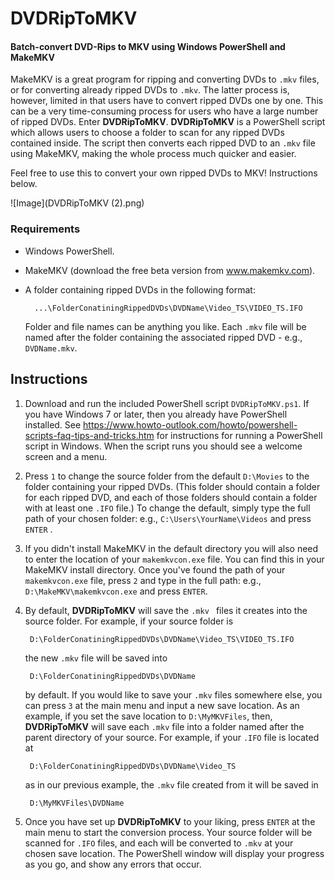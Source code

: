 # DVDRipToMKV
#### Batch-convert DVD-Rips to MKV using Windows PowerShell and MakeMKV

MakeMKV is a great program for ripping and converting DVDs to ` .mkv ` files, or for converting already ripped DVDs to ` .mkv `. The latter process is, however, limited in that users have to convert ripped DVDs one by one. This can be a very time-consuming process for users who have a large number of ripped DVDs. Enter **DVDRipToMKV**. **DVDRipToMKV** is a PowerShell script which allows users to choose a folder to scan for any ripped DVDs contained inside. The script then converts each ripped DVD to an ` .mkv ` file using MakeMKV, making the whole process much quicker and easier.

Feel free to use this to convert your own ripped DVDs to MKV! Instructions below.

![Image](DVDRipToMKV (2).png)

### Requirements
* Windows PowerShell. 
* MakeMKV (download the free beta version from www.makemkv.com).
* A folder containing ripped DVDs in the following format: 

        ...\FolderConatiningRippedDVDs\DVDName\Video_TS\VIDEO_TS.IFO 

    Folder and file names can be anything you like. Each ` .mkv ` file will be named after the folder containing the associated ripped DVD - e.g., ` DVDName.mkv `.

## Instructions
1. Download and run the included PowerShell script ` DVDRipToMKV.ps1 `. If you have Windows 7 or later, then you already have PowerShell installed. See https://www.howto-outlook.com/howto/powershell-scripts-faq-tips-and-tricks.htm for instructions for running a PowerShell script in Windows. When the script runs you should see a welcome screen and a menu.
2. Press `1` to change the source folder from the default ` D:\Movies ` to the folder containing your ripped DVDs. (This folder should contain a folder for each ripped DVD, and each of those folders should contain a folder with at least one ` .IFO ` file.) To change the default, simply type the full path of your chosen folder: e.g., ` C:\Users\YourName\Videos ` and press ` ENTER ` .
3. If you didn't install MakeMKV in the default directory you will also need to enter the location of your ` makemkvcon.exe ` file. You can find this in your MakeMKV install directory. Once you've found the path of your ` makemkvcon.exe ` file, press `2` and type in the full path: e.g., ` D:\MakeMKV\makemkvcon.exe ` and press ` ENTER `.
4. By default, **DVDRipToMKV** will save the `.mkv ` files it creates into the source folder. For example, if your source folder is 

        D:\FolderConatiningRippedDVDs\DVDName\Video_TS\VIDEO_TS.IFO 
        
    the new ` .mkv ` file will be saved into

        D:\FolderConatiningRippedDVDs\DVDName 

    by default. If you would like to save your ` .mkv ` files somewhere else, you can press `3` at the main menu and input a new save location. As an example, if you set the save location to ` D:\MyMKVFiles `, then, **DVDRipToMKV** will  save each ` .mkv ` file into a folder named after the parent directory of your source. For example, if your ` .IFO ` file is located at 

        D:\FolderConatiningRippedDVDs\DVDName\Video_TS 
        
    as in our previous example, the ` .mkv ` file created from it will be saved in 
    
        D:\MyMKVFiles\DVDName
        
5. Once you have set up **DVDRipToMKV** to your liking, press ` ENTER ` at the main menu to start the conversion process. Your source folder will be scanned for ` .IFO ` files, and each will be converted to ` .mkv ` at your chosen save location. The PowerShell window will display your progress as you go, and show any errors that occur.
